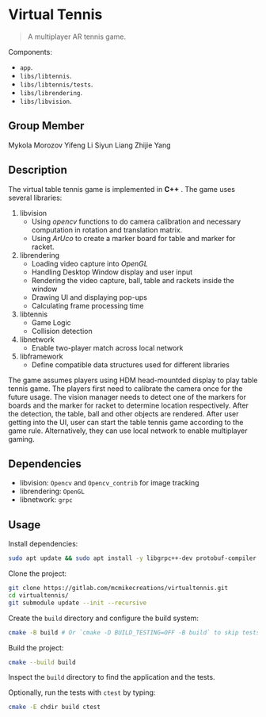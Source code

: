 # Virtual Tennis
 
> A multiplayer AR tennis game.


Components:

- `app`.
- `libs/libtennis`.
- `libs/libtennis/tests`.
- `libs/librendering`.
- `libs/libvision`.

## Group Member
Mykola Morozov
Yifeng Li
Siyun Liang
Zhijie Yang

## Description
The virtual table tennis game is implemented in **C++** . The game uses several libraries:
1. libvision
   * Using *opencv* functions to do camera calibration and necessary computation in rotation and translation matrix.
   * Using *ArUco* to create a marker board for table and marker for racket. 
2. librendering
   * Loading video capture into *OpenGL*
   * Handling Desktop Window display and user input
   * Rendering the video capture, ball, table and rackets inside the window 
   * Drawing UI and displaying pop-ups
   * Calculating frame processing time
3. libtennis
   * Game Logic
   * Collision detection
4. libnetwork
   * Enable two-player match across local network
5. libframework
   * Define compatible data structures used for different libraries

The game assumes players using HDM head-mountded display to play table tennis game. The players first need to calibrate the camera once for the future usage. The vision manager needs to detect one of the markers for boards and the marker for racket to determine location respectively. After the detection, the table, ball and other objects are rendered. After user getting into the UI, user can start the table tennis game according to the game rule. Alternatively, they can use local network to enable multiplayer gaming.

## Dependencies

- libvision: `Opencv` and `Opencv_contrib` for image tracking
- librendering: `OpenGL`
- libnetwork: `grpc`

## Usage

Install dependencies:
```bash
sudo apt update && sudo apt install -y libgrpc++-dev protobuf-compiler # For Ubuntu/Debian
```

Clone the project:
```bash
git clone https://gitlab.com/mcmikecreations/virtualtennis.git
cd virtualtennis/
git submodule update --init --recursive
```

Create the `build` directory and configure the build system:

```bash
cmake -B build # Or `cmake -D BUILD_TESTING=OFF -B build` to skip tests. 
```

Build the project:

```bash
cmake --build build
```

Inspect the `build` directory to find the application and the tests.

Optionally, run the tests with `ctest` by typing:

```bash
cmake -E chdir build ctest
```
